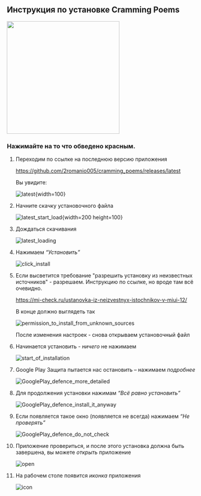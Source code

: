 ## Инструкция по установке Cramming Poems

[<img src="photo/latest.jpg" width="300"/>](photo/latest.jpg)

### Нажимайте на то что обведено красным.

1. Переходим по ссылке на последнюю версию приложения

	https://github.com/2romanio005/cramming_poems/releases/latest
	
	Вы увидите:
	
	![latest](photo/latest.jpg){width=100}

1. Начните скачку установочного файла

	![latest_start_load](photo/latest_start_load.jpg){width=200 height=100}

1. Дождаться скачивания

	![latest_loading](photo/latest_loading.jpg)

1. Нажимаем *“Установить”*

	![click_install](photo/click_install.jpg)

1. Если высветится требование "разрешить установку из неизвестных источников" - разрешаем. Инструкцию по ссылке, но вроде там всё очевидно.

	https://mi-check.ru/ustanovka-iz-neizvestnyx-istochnikov-v-miui-12/

	В конце должно выглядеть так
		
	![permission_to_install_from_unknown_sources](photo/permission_to_install_from_unknown_sources.jpg)
	
	После изменения настроек - снова открываем установочный файл


1. Начинается установить - *ничего* не нажимаем

	![start_of_installation](photo/start_of_installation.jpg)

1. Google Play Защита пытается нас остановить – нажимаем *подробнее*

	![GooglePlay_defence_more_detailed](photo/GooglePlay_defence_more_detailed.jpg)

1. Для продолжения установки нажимам *“Всё равно установить”*

	![GooglePlay_defence_install_it_anyway](photo/GooglePlay_defence_install_it_anyway.jpg)

1. Если появляется такое окно (появляется не всегда) нажимаем *“Не проверять”*

	![GooglePlay_defence_do_not_check](photo/GooglePlay_defence_do_not_check.jpg)

1. Приложение провериться, и после этого установка должна быть завершена, вы можете *открыть* приложение

	![open](photo/open.jpg)

1. На рабочем столе появится *иконка* приложения 

	![icon](photo/icon.jpg)
	

